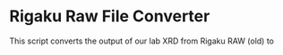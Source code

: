 # Rigaku Raw File Converter

This script converts the output of our lab XRD from Rigaku RAW (old) to 
